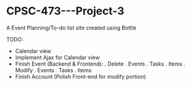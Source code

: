 CPSC-473---Project-3
====================

A Event Planning/To-do list site created using Bottle

TODO:
  - Calendar view
  - Implement Ajax for Calendar view
  - Finish Event (Backend & Frontend):
    . Delete
      . Events
      . Tasks
      . Items
    . Modify
      . Events
      . Tasks
      . Items
  - Finish Account (Polish Front-end for modify portion)
